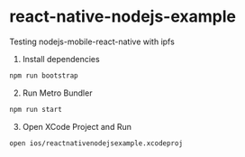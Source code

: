 # react-native-nodejs-example

Testing nodejs-mobile-react-native with ipfs

1. Install dependencies

```sh
npm run bootstrap
```

2. Run Metro Bundler

```sh
npm run start
```

3. Open XCode Project and Run

```sh
open ios/reactnativenodejsexample.xcodeproj
```
